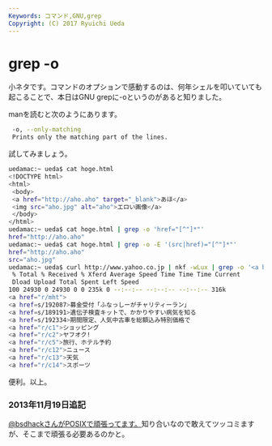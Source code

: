 ```yaml
---
Keywords: コマンド,GNU,grep
Copyright: (C) 2017 Ryuichi Ueda
---
```


# grep -o
小ネタです。コマンドのオプションで感動するのは、何年シェルを叩いていても起こることで、本日はGNU grepに-oというのがあると知りました。

manを読むと次のようにあります。

```bash
 -o, --only-matching
 Prints only the matching part of the lines.
```

試してみましょう。
```bash
uedamac:~ ueda$ cat hoge.html
<!DOCTYPE html>
<html>
 <body>
 <a href="http://aho.aho" target="_blank">あほ</a>
 <img src="aho.jpg" alt="aho">エロい画像</a>
 </body>
</html>
uedamac:~ ueda$ cat hoge.html | grep -o 'href="[^"]*"'
href="http://aho.aho"
uedamac:~ ueda$ cat hoge.html | grep -o -E '(src|href)="[^"]*"'
href="http://aho.aho"
src="aho.jpg"
uedamac:~ ueda$ curl http://www.yahoo.co.jp | nkf -wLux | grep -o '<a href=[^<]*' | head
 % Total % Received % Xferd Average Speed Time Time Time Current
 Dload Upload Total Spent Left Speed
100 24930 0 24930 0 0 235k 0 --:--:-- --:--:-- --:--:-- 316k
<a href="r/mht">
<a href=s/192087>募金受付「ふなっしーがチャリティーラン」 
<a href=s/189191>遺伝子検査キットで、かかりやすい病気を知る 
<a href=s/192334>期間限定、人気中古車を総額込み特別価格で 
<a href="r/c1">ショッピング 
<a href="r/c2">ヤフオク!
<a href="r/c5">旅行、ホテル予約 
<a href="r/c12">ニュース 
<a href="r/c13">天気 
<a href="r/c14">スポーツ 
```

便利。以上。

<h3>2013年11月19日追記</h3>

<a href="http://blog.bsdhack.org/" target="_blank">\@bsdhackさんがPOSIXで頑張ってます。</a>知り合いなので敢えてツッコミますが、そこまで頑張る必要あるのかと。
